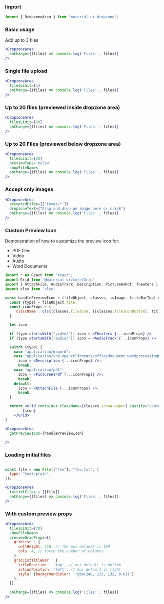 ### Import

```jsx static
import { DropzoneArea } from 'material-ui-dropzone';
```

### Basic usage

Add up to 3 files

```jsx
<DropzoneArea
  onChange={(files) => console.log('Files:', files)}
/>
```

### Single file upload

```jsx
<DropzoneArea
  filesLimit={1}
  onChange={(files) => console.log('Files:', files)}
/>
```

### Up to 20 files (previewed inside dropzone area)

```jsx
<DropzoneArea
  filesLimit={20}  
  onChange={(files) => console.log('Files:', files)}
/>
```


### Up to 20 Files (previewed below dropzone area)

```jsx
<DropzoneArea
  filesLimit={20}
  previewType='below'
  showFileNames
  onChange={(files) => console.log('Files:', files)}
/>
```


### Accept only images

```jsx
<DropzoneArea
  acceptedFiles={['image/*']}
  dropzoneText={"Drag and drop an image here or click"}
  onChange={(files) => console.log('Files:', files)}
/>
```

### Custom Preview Icon

Demonstration of how to customize the preview icon for:

* PDF files
* Video
* Audio
* Word Documents

```jsx
import * as React from 'react';
import Grid from '@material-ui/core/Grid'
import { AttachFile, AudioTrack, Description, PictureAsPdf, Theaters } from '@material-ui/icons';
import clsx from 'clsx'

const handlePreviewIcon = (fileObject, classes, isImage, titleBarTop) => {
  const {type} = fileObject.file
  const iconProps = {
     className : clsx(classes.fileIcon, {[classes.fileIconBottom]: titleBarTop})
  }

  let icon

  if (type.startsWith("video/")) icon = <Theaters {...iconProps} />
  if (type.startsWith("audio/")) icon = <AudioTrack {...iconProps} />

  switch (type) {
    case "application/msword":
    case "application/vnd.openxmlformats-officedocument.wordprocessingml.document":
      icon = <Description {...iconProps} />;
      break;
    case "application/pdf":
      icon = <PictureAsPdf {...iconProps} />;
      break;
    default:
      icon = <AttachFile {...iconProps} />;
      break;      
  }

  return <Grid container className={classes.iconWrapper} justify="center" >
        {icon}
    </Grid>
}

<DropzoneArea
  getPreviewIcon={handlePreviewIcon}
  
/>
```

### Loading initial files

```jsx

const file = new File(["foo"], "foo.txt", {
  type: "text/plain",
});

<DropzoneArea
  initialFiles = {[file]}
  onChange={(files) => console.log('Files:', files)}
/>
```

### With custom preview props

```jsx
<DropzoneArea
  filesLimit={20}
  showFileNames
  previewGridProps={{
    gridList : {
      cellHeight: 220, // the mui default is 180
      cols: 4, // force the number of columns
    },
    gridListTitleBar : {
      titlePosition : 'top', // mui default is bottom
      actionPosition: 'left', // mui default is right
      style: {backgroundColor: 'rgba(248, 132, 132, 0.63)'}
    },
  }}
  
  onChange={(files) => console.log('Files:', files)}
/>
```
